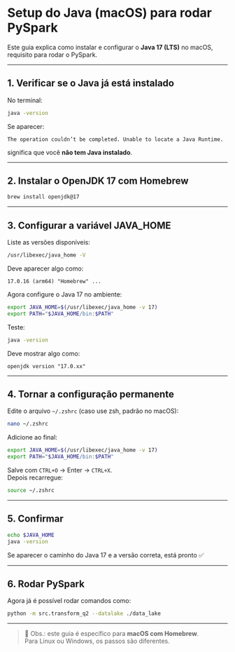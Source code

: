 # Setup do Java (macOS) para rodar PySpark

Este guia explica como instalar e configurar o **Java 17 (LTS)** no macOS, requisito para rodar o PySpark.

---

## 1. Verificar se o Java já está instalado
No terminal:
```bash
java -version
```

Se aparecer:
```
The operation couldn’t be completed. Unable to locate a Java Runtime.
```
significa que você **não tem Java instalado**.

---

## 2. Instalar o OpenJDK 17 com Homebrew
```bash
brew install openjdk@17
```

---

## 3. Configurar a variável JAVA_HOME

Liste as versões disponíveis:
```bash
/usr/libexec/java_home -V
```

Deve aparecer algo como:
```
17.0.16 (arm64) "Homebrew" ...
```

Agora configure o Java 17 no ambiente:
```bash
export JAVA_HOME=$(/usr/libexec/java_home -v 17)
export PATH="$JAVA_HOME/bin:$PATH"
```

Teste:
```bash
java -version
```
Deve mostrar algo como:
```
openjdk version "17.0.xx"
```

---

## 4. Tornar a configuração permanente

Edite o arquivo `~/.zshrc` (caso use zsh, padrão no macOS):
```bash
nano ~/.zshrc
```

Adicione ao final:
```bash
export JAVA_HOME=$(/usr/libexec/java_home -v 17)
export PATH="$JAVA_HOME/bin:$PATH"
```

Salve com `CTRL+O` → Enter → `CTRL+X`.  
Depois recarregue:
```bash
source ~/.zshrc
```

---

## 5. Confirmar
```bash
echo $JAVA_HOME
java -version
```

Se aparecer o caminho do Java 17 e a versão correta, está pronto ✅

---

## 6. Rodar PySpark
Agora já é possível rodar comandos como:
```bash
python -m src.transform_q2 --datalake ./data_lake
```

---

> 📌 Obs.: este guia é específico para **macOS com Homebrew**.  
Para Linux ou Windows, os passos são diferentes.
